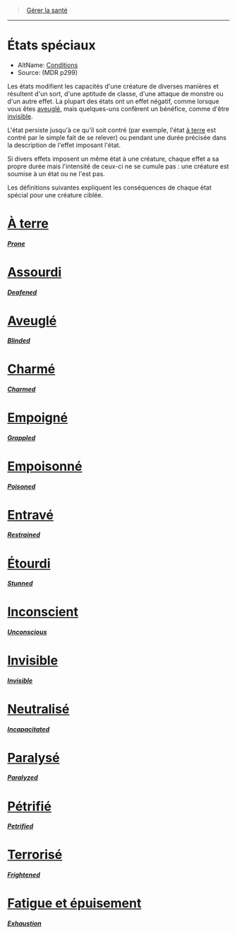 ﻿---
!Items
Id: conditions_hd.md#États-spéciaux
RootId: conditions_hd.md
ParentLink: manage_health_hd.md
Name: États spéciaux
ParentName: Gérer la santé
NameLevel: 1
AltName: '[Conditions](srd_conditions.md)'
Source: (MDR p299)
---
>  [Gérer la santé](hd_manage_health.md)

---


# États spéciaux

- AltName: [Conditions](srd_conditions.md)
- Source: (MDR p299)

Les états modifient les capacités d'une créature de diverses manières et résultent d'un sort, d'une aptitude de classe, d'une attaque de monstre ou d'un autre effet. La plupart des états ont un effet négatif, comme lorsque vous êtes [aveuglé](hd_conditions_aveugle.md), mais quelques-uns confèrent un bénéfice, comme d'être [invisible](hd_conditions_invisible.md).

L'état persiste jusqu'à ce qu'il soit contré (par exemple, l'état [à terre](hd_conditions_a_terre.md) est contré par le simple fait de se relever) ou pendant une durée précisée dans la description de l'effet imposant l'état.

Si divers effets imposent un même état à une créature, chaque effet a sa propre durée mais l'intensité de ceux-ci ne se cumule pas : une créature est soumise à un état ou ne l'est pas.

Les définitions suivantes expliquent les conséquences de chaque état spécial pour une créature ciblée.



# [À terre](hd_conditions_a_terre.md)

#### _[Prone](hd_conditions_a_terre.md)_



# [Assourdi](hd_conditions_assourdi.md)

#### _[Deafened](hd_conditions_assourdi.md)_



# [Aveuglé](hd_conditions_aveugle.md)

#### _[Blinded](hd_conditions_aveugle.md)_



# [Charmé](hd_conditions_charme.md)

#### _[Charmed](hd_conditions_charme.md)_



# [Empoigné](hd_conditions_empoigne.md)

#### _[Grappled](hd_conditions_empoigne.md)_



# [Empoisonné](hd_conditions_empoisonne.md)

#### _[Poisoned](hd_conditions_empoisonne.md)_



# [Entravé](hd_conditions_entrave.md)

#### _[Restrained](hd_conditions_entrave.md)_



# [Étourdi](hd_conditions_etourdi.md)

#### _[Stunned](hd_conditions_etourdi.md)_



# [Inconscient](hd_conditions_inconscient.md)

#### _[Unconscious](hd_conditions_inconscient.md)_



# [Invisible](hd_conditions_invisible.md)

#### _[Invisible](hd_conditions_invisible.md)_



# [Neutralisé](hd_conditions_neutralise.md)

#### _[Incapacitated](hd_conditions_neutralise.md)_



# [Paralysé](hd_conditions_paralyse.md)

#### _[Paralyzed](hd_conditions_paralyse.md)_



# [Pétrifié](hd_conditions_petrifie.md)

#### _[Petrified](hd_conditions_petrifie.md)_



# [Terrorisé](hd_conditions_terrorise.md)

#### _[Frightened](hd_conditions_terrorise.md)_



# [Fatigue et épuisement](hd_conditions_fatigue_et_epuisement.md)

#### _[Exhaustion](hd_conditions_fatigue_et_epuisement.md)_

